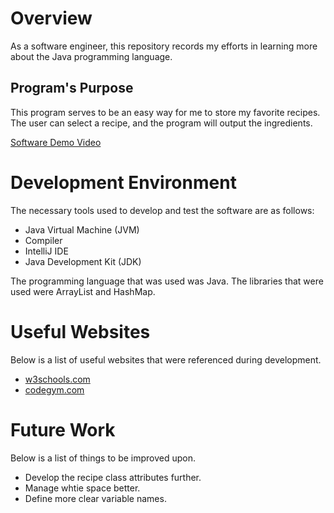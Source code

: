 # Overview

As a software engineer, this repository records my efforts in learning more about the Java programming language.

## Program's Purpose
This program serves to be an easy way for me to store my favorite recipes.
The user can select a recipe, and the program will output the ingredients.

[Software Demo Video](https://youtu.be/sBRCMZhpzbA)

# Development Environment

The necessary tools used to develop and test the software are as follows:
* Java Virtual Machine (JVM)
* Compiler
* IntelliJ IDE
* Java Development Kit (JDK)

The programming language that was used was Java. The libraries that were used were ArrayList and HashMap.

# Useful Websites

Below is a list of useful websites that were referenced during development.

- [w3schools.com](https://www.w3schools.com/java/default.asp)
- [codegym.com](https://codegym.cc/groups/posts/how-to-create-a-dictionary-in-java)

# Future Work

Below is a list of things to be improved upon.

- Develop the recipe class attributes further.
- Manage whtie space better.
- Define more clear variable names.
